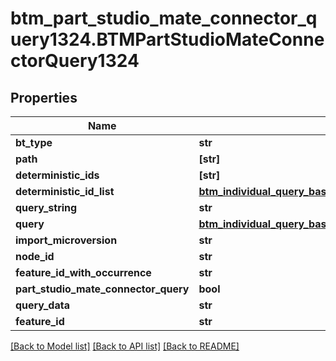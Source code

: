 # btm_part_studio_mate_connector_query1324.BTMPartStudioMateConnectorQuery1324

## Properties
Name | Type | Description | Notes
------------ | ------------- | ------------- | -------------
**bt_type** | **str** |  | [optional] 
**path** | **[str]** |  | [optional] 
**deterministic_ids** | **[str]** |  | [optional] 
**deterministic_id_list** | [**btm_individual_query_base139.BTMIndividualQueryBase139**](BTMIndividualQueryBase139.md) |  | [optional] 
**query_string** | **str** |  | [optional] 
**query** | [**btm_individual_query_base139.BTMIndividualQueryBase139**](BTMIndividualQueryBase139.md) |  | [optional] 
**import_microversion** | **str** |  | [optional] 
**node_id** | **str** |  | [optional] 
**feature_id_with_occurrence** | **str** |  | [optional] 
**part_studio_mate_connector_query** | **bool** |  | [optional] 
**query_data** | **str** |  | [optional] 
**feature_id** | **str** |  | [optional] 

[[Back to Model list]](../README.md#documentation-for-models) [[Back to API list]](../README.md#documentation-for-api-endpoints) [[Back to README]](../README.md)


